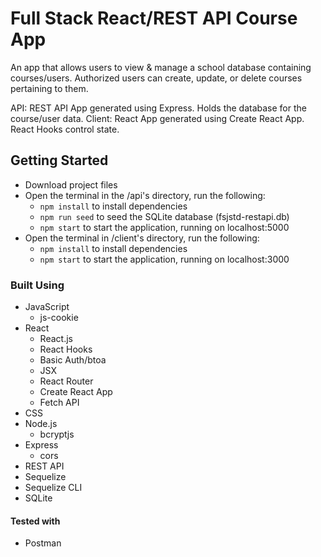 # Full Stack React/REST API Course App

An app that allows users to view & manage a school database containing courses/users. Authorized users can create, update, or delete courses pertaining to them.

API: REST API App generated using Express. Holds the database for the course/user data.
Client: React App generated using Create React App. React Hooks control state.

## Getting Started
* Download project files
* Open the terminal in the /api's directory, run the following:
  - `npm install` to install dependencies
  - `npm run seed` to seed the SQLite database (fsjstd-restapi.db)
  - `npm start` to start the application, running on localhost:5000
* Open the terminal in /client's directory, run the following:
  - `npm install` to install dependencies
  - `npm start` to start the application, running on localhost:3000

### Built Using
* JavaScript
  - js-cookie
* React
  - React.js
  - React Hooks
  - Basic Auth/btoa
  - JSX
  - React Router
  - Create React App
  - Fetch API
* CSS
* Node.js
  - bcryptjs
* Express
  - cors
* REST API
* Sequelize
* Sequelize CLI
* SQLite

#### Tested with
* Postman